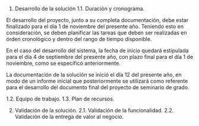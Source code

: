 1.	Desarrollo de la solución
1.1.	 Duración y cronograma.

El desarrollo del proyecto, junto a su completa documentación, debe estar finalizado para el día 1 de noviembre del presente año. Teniendo esto en consideración, se deben planificar las tareas que deben ser realizadas en órden cronológico y dentro del rango de tiempo disponible.

En el caso del desarrollo del sistema, la fecha de inicio quedará estipulada para el día 4 de septiembre del presente año, con plazo final para el día 1 de noviembre, como se especificó anteriormente.

La documentación de la solución se inició el día 12 del presente año, en modo de un informe inicial que posteriormente se utilizará como referente para el desarrollo del documento final del proyecto de seminario de grado.

1.2.	 Equipo de trabajo.
1.3.	 Plan de recursos.

2.	Validación de la solución.
2.1.	 Validación de la funcionalidad.
2.2.	 Validación de la entrega de valor al negocio.

